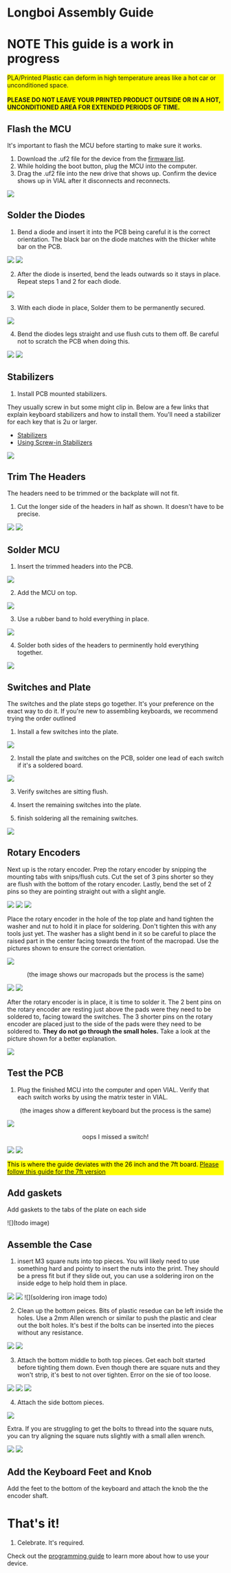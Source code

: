 # Longboi Assembly Guide

<!-- <div style="background-color: yellow; color: black;">If your product is listed under the "Assembly Guides" on the left, disregard this universal guide and follow the specific one instead.</div> -->

# NOTE This guide is a work in progress
 

<div style="background-color: yellow;">PLA/Printed Plastic can deform in high temperature areas like a hot car or unconditioned space.<br><br><strong>PLEASE DO NOT LEAVE YOUR PRINTED PRODUCT OUTSIDE OR IN A HOT, UNCONDITIONED AREA FOR EXTENDED PERIODS OF TIME.</strong></div>

## Flash the MCU

It's important to flash the MCU before starting to make sure it works.

1. Download the .uf2 file for the device from the [firmware list](/DownloadsAndFiles/firmware-download-list.html). 
2. While holding the boot button, plug the MCU into the computer. 
3. Drag the .uf2 file into the new drive that shows up. Confirm the device shows up in VIAL after it disconnects and reconnects.

![](/assets/Longboi/PXL_20240625_150556268.jpg)

## Solder the Diodes

1. Bend a diode and insert it into the PCB being careful it is the correct orientation. The black bar on the diode matches with the thicker white bar on the PCB. 

![](/assets/Longboi/PXL_20240625_151611254.jpg)
![](/assets/Longboi/PXL_20240625_151647797.jpg)

2. After the diode is inserted, bend the leads outwards so it stays in place. Repeat steps 1 and 2 for each diode.

![](/assets/Longboi/PXL_20240625_151709610.jpg)

3. With each diode in place, Solder them to be permanently secured.

![](/assets/Longboi/PXL_20240112_212301245.jpg)

4. Bend the diodes legs straight and use flush cuts to them off. Be careful not to scratch the PCB when doing this.

![](/assets/Longboi/PXL_20240625_155744290.jpg)
![](/assets/Longboi/PXL_20240112_212304293.jpg)


## Stabilizers

1. Install PCB mounted stabilizers. 

They usually screw in but some might clip in. Below are a few links that explain keyboard stabilizers and how to install them. You'll need a stabilizer for each key that is 2u or larger.

- [Stabilizers](https://keyboard.university/100-courses/stabilizers-lcjf2)
- [Using Screw-in Stabilizers](https://keyboard.university/guides/using-screw-in-stabilizers-7nxj6)

![](/assets/Longboi/PXL_20240625_160912815.jpg)

## Trim The Headers

The headers need to be trimmed or the backplate will not fit. 

1. Cut the longer side of the headers in half as shown. It doesn't have to be precise.

![](/assets/Longboi/PXL_20240625_150734085.jpg)
![](/assets/Longboi/PXL_20240625_150813253.jpg)

## Solder MCU

1. Insert the trimmed headers into the PCB.

![](/assets/Longboi/PXL_20240625_151039818.jpg)

2. Add the MCU on top. 

![](/assets/Longboi/PXL_20240625_151052133.jpg)

3. Use a rubber band to hold everything in place.

![](/assets/Longboi/PXL_20240625_162844899.jpg)

4. Solder both sides of the headers to perminently hold everything together.

![](/assets/Universal/solderd-mcu.jpg)

## Switches and Plate

The switches and the plate steps go together. It's your preference on the exact way to do it. If you're new to assembling keyboards, we recommend trying the order outlined

1. Install a few switches into the plate.

![](/assets/Longboi/PXL_20240625_162559952.jpg)

2. Install the plate and switches on the PCB, solder one lead of each switch if it's a soldered board.

![](/assets/KP69/PXL_20221015_192609392.jpg)

3. Verify switches are sitting flush.

4. Insert the remaining switches into the plate.

5. finish soldering all the remaining switches.

![](/assets/Longboi/PXL_20240625_163528461.jpg)

## Rotary Encoders

Next up is the rotary encoder. Prep the rotary encoder by snipping the mounting tabs with snips/flush cuts. Cut the set of 3 pins shorter so they are flush with the bottom of the rotary encoder. Lastly, bend the set of 2 pins so they are pointing straight out with a slight angle. 

![](/assets/GB3/gb3-assembly-12-encoder.jpg)
![](/assets/GB3/gb3-assembly-13-encoder.jpg)
![](/assets/GB3/gb3-assembly-14-encoder.jpg)

Place the rotary encoder in the hole of the top plate and hand tighten the washer and nut to hold it in place for soldering. Don't tighten this with any tools just yet. The washer has a slight bend in it so be careful to place the raised part in the center facing towards the front of the macropad. Use the pictures shown to ensure the correct orientation. 

![](/assets/GB3/gb3-assembly-15-encoder-hardware.jpg)


<div style="text-align: center">(the image shows our macropads but the process is the same)</div>

![](/assets/GB3/gb3-assembly-16-encoder-hardware.jpg)
![](/assets/GB3/gb3-assembly-17-encoder-hardware.jpg)

After the rotary encoder is in place, it is time to solder it. The 2 bent pins on the rotary encoder are resting just above the pads were they need to be soldered to, facing toward the switches. The 3 shorter pins on the rotary encoder are placed just to the side of the pads were they need to be soldered to. **They do not go through the small holes.** Take a look at the picture shown for a better explanation. 

![](/assets/longboi/PXL_20240625_151138210.jpg)

## Test the PCB

1. Plug the finished MCU into the computer and open VIAL. Verify that each switch works by using the matrix tester in VIAL.

<div style="text-align: center">(the images show a different keyboard but the process is the same)</div>

![](/assets/KP69/PXL_20221015_201135868.jpg)

<div style="text-align: center">oops I missed a switch!</div>

![](/assets/KP69/PXL_20221015_201218505.jpg)
![](/assets/KP69/PXL_20221015_201227040.jpg)

<div style="background-color: yellow; color: black;">This is where the guide deviates with the 26 inch and the 7ft board. <a href="/AssemblyGuides/longboi-7ft">Please follow this guide for the 7ft version</a></div>

## Add gaskets

Add gaskets to the tabs of the plate on each side

![](todo image)

## Assemble the Case

1. insert M3 square nuts into top pieces. You will likely need to use something hard and pointy to insert the nuts into the print. They should be a press fit but if they slide out, you can use a soldering iron on the inside edge to help hold them in place. 

![](/assets/longboi/PXL_20240627_195935212.jpg)
![](/assets/longboi/PXL_20240627_195942392.jpg)
![](soldering iron image todo)

2. Clean up the bottom peices. Bits of plastic resedue can be left inside the holes. Use a 2mm Allen wrench or similar to push the plastic and clear out the bolt holes. It's best if the bolts can be inserted into the pieces without any resistance.

![](/assets/longboi/PXL_20240710_153748833.jpg)
![](/assets/longboi/PXL_20240710_153811615.jpg)

3. Attach the bottom middle to both top pieces. Get each bolt started before tighting them down. Even though there are square nuts and they won't strip, it's best to not over tighten. Error on the sie of too loose.

![](/assets/longboi/PXL_20240710_153911585.jpg)
![](/assets/longboi/PXL_20240710_153920513.jpg)
![](/assets/longboi/PXL_20240710_154116037.jpg)

4. Attach the side bottom pieces.

![](/assets/longboi/PXL_20240710_154644127.jpg)

Extra. If you are struggling to get the bolts to thread into the square nuts, you can try aligning the square nuts slightly with a small allen wrench.

![](/assets/longboi/PXL_20240717_140545294.jpg)
![](/assets/longboi/PXL_20240717_140615952.jpg)

## Add the Keyboard Feet and Knob

Add the feet to the bottom of the keyboard and attach the knob the the encoder shaft.

# That's it!

1. Celebrate. It's required.

Check out the [programming guide](/programming.html) to learn more about how to use your device.
